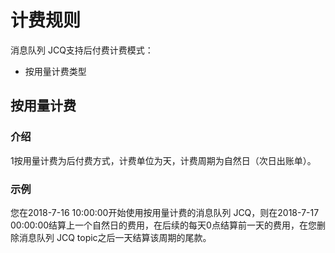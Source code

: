 # 计费规则

消息队列 JCQ支持后付费计费模式：
 * 按用量计费类型

## 按用量计费
### 介绍
   1按用量计费为后付费方式，计费单位为天，计费周期为自然日（次日出账单）。
### 示例
您在2018-7-16 10:00:00开始使用按用量计费的消息队列 JCQ，则在2018-7-17 00:00:00结算上一个自然日的费用，在后续的每天0点结算前一天的费用，在您删除消息队列 JCQ topic之后一天结算该周期的尾款。
